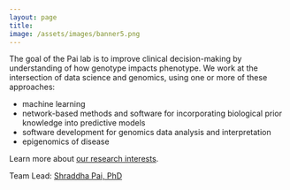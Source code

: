 ```yaml
---
layout: page
title: 
image: /assets/images/banner5.png
---
```

The goal of the Pai lab is to improve clinical decision-making by understanding of how genotype impacts phenotype. We work at the intersection of data science and genomics, using one or more of these approaches:
* machine learning
* network-based methods and software for incorporating biological prior knowledge into predictive models
* software development for genomics data analysis and interpretation
* epigenomics of disease


Learn more about [our research interests](projects).

Team Lead: [Shraddha Pai, PhD](http://www.shraddhapai.com/)

